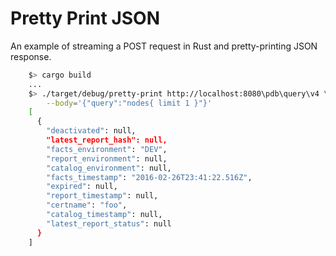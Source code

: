 # Pretty Print JSON

An example of streaming a POST request in Rust and pretty-printing JSON
response.

~~~bash
    $> cargo build
    ...
    $> ./target/debug/pretty-print http://localhost:8080\pdb\query\v4 \
        --body='{"query":"nodes{ limit 1 }"}'
    [
      {
        "deactivated": null,
        "latest_report_hash": null,
        "facts_environment": "DEV",
        "report_environment": null,
        "catalog_environment": null,
        "facts_timestamp": "2016-02-26T23:41:22.516Z",
        "expired": null,
        "report_timestamp": null,
        "certname": "foo",
        "catalog_timestamp": null,
        "latest_report_status": null
      }
    ]
~~~
